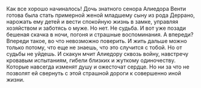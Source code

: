 <!--2017-02-14 21:29:36-->
Как все хорошо начиналось! Дочь знатного сенора Алиедора Венти готова была стать примерной женой младшему сыну из рода Деррано, нарожать ему детей и вести спокойную жизнь в замке, управляя хозяйством и заботясь о муже. Но нет. Не судьба. И вот уже позади бешеная скачка в ночи, погоня и страшные воспоминания. А впереди? Впереди такое, во что невозможно поверить. И жить дальше можно только потому, что еще не знаешь, что это случится с тобой. Но от судьбы не уйдешь. И скакун мчит Алиедору сквозь войну, навстречу кровавым испытаниям, гибели близких и жуткому одиночеству.
    Которые навсегда изменят душу и ожесточат сердце.
    Но ни за что не позволят ей свернуть с этой страшной дороги к совершенно иной жизни.
